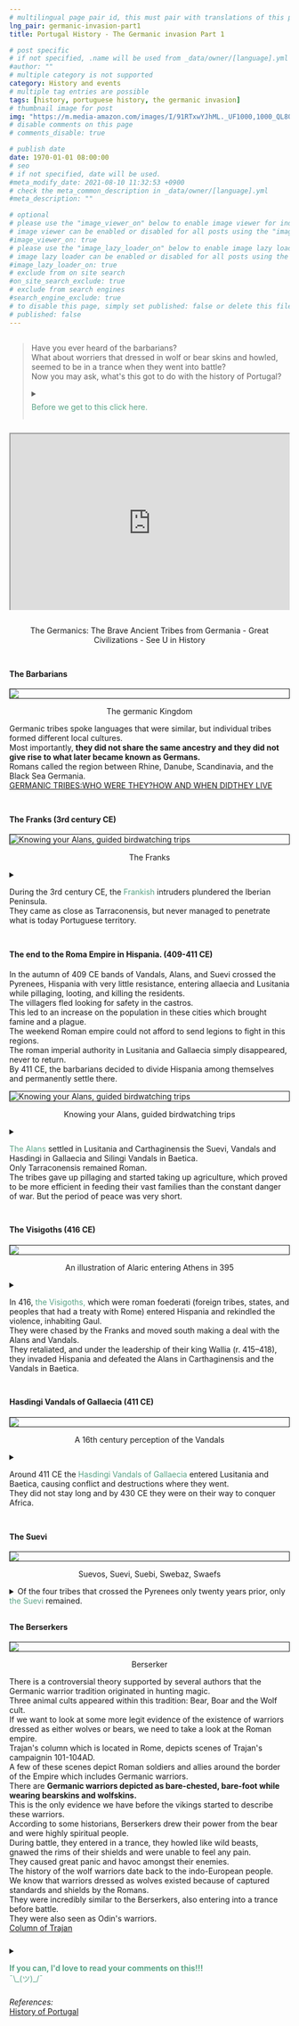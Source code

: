 ```yaml
---
# multilingual page pair id, this must pair with translations of this page. (This name must be unique)
lng_pair: germanic-invasion-part1
title: Portugal History - The Germanic invasion Part 1

# post specific
# if not specified, .name will be used from _data/owner/[language].yml
#author: ""
# multiple category is not supported
category: History and events
# multiple tag entries are possible
tags: [history, portuguese history, the germanic invasion]
# thumbnail image for post
img: "https://m.media-amazon.com/images/I/91RTxwYJhML._UF1000,1000_QL80_.jpg"
# disable comments on this page
# comments_disable: true

# publish date
date: 1970-01-01 08:00:00
# seo
# if not specified, date will be used.
#meta_modify_date: 2021-08-10 11:32:53 +0900
# check the meta_common_description in _data/owner/[language].yml
#meta_description: ""

# optional
# please use the "image_viewer_on" below to enable image viewer for individual pages or posts (_posts/ or [language]/_posts folders).
# image viewer can be enabled or disabled for all posts using the "image_viewer_posts: true" setting in _data/conf/main.yml.
#image_viewer_on: true
# please use the "image_lazy_loader_on" below to enable image lazy loader for individual pages or posts (_posts/ or [language]/_posts folders).
# image lazy loader can be enabled or disabled for all posts using the "image_lazy_loader_posts: true" setting in _data/conf/main.yml.
#image_lazy_loader_on: true
# exclude from on site search
#on_site_search_exclude: true
# exclude from search engines
#search_engine_exclude: true
# to disable this page, simply set published: false or delete this file
# published: false
---
```


<style>
    container{
              float:left;
			  width:100%;
			  margin-bottom: 10px;			                
             }
	image-container{
		width: 30%;
		float:left;
		border: hidden; 
		margin: 20px;
	}
	img{
		object-fit:contain;	  	
	}
    container-text{	
       /* width: 40%; 
        margin-left: 5px;*/
        display: block;
        margin-top: 20px; 
        padding-top: 1 px;
        /* border: solid 1px; */
	}

    ol{
        list-style-type: upper-roman;
        
    }

   /* used as <p class="vertical"></p> instead I can also use <blockquote> 
     or > in md
      */
    video-container{   
		width: 60%;
		float:left;
		border: hidden; 
		margin: 20px;
    }

    iframe{
       position: relative; 
        top: 0; 
        left: 0; 
        width: 100%; 
        height: 100%; 
        object-fit-contain;
    }


	.vertical{
    border-left: 4px solid;
    border-right: 4px solid;
    border-radius: 25px;
    color: blue;
    background-color: #111111;
	margin;0 0 0 -3;
    padding:0 0 0 1em

  }
  vertical-text{
	color: #bbbbbb;
  
  font-family: cursive;
  }
    /* frames text in middle of page */
  framed-text{
    display:block;
    border:inset;
    width:90%;
    margin:0.5em auto 0.5em auto;
    padding:0.5em;
  }
/** on hover paragraph **/
  .my-p{
        display:inline;
        color:#5ba487;
  }
  .my-p:hover{
    text-decoration: underline;
    cursor:pointer;
  }

  .container {
  width: 300px;
  height: 280px;
  position: relative;
  top: calc(50% - 140px);
  left: calc(50% - 150px);
}
.coffee-header {
  width: 100%;
  height: 80px;
  position: absolute;
  top: 0;
  left: 0;
  background-color: #ddcfcc;
  border-radius: 10px;
}
.coffee-header__buttons {
  width: 25px;
  height: 25px;
  position: absolute;
  top: 25px;
  background-color: #282323;
  border-radius: 50%;
}
.coffee-header__buttons::after {
  content: "";
  width: 8px;
  height: 8px;
  position: absolute;
  bottom: -8px;
  left: calc(50% - 4px);
  background-color: #615e5e;
}
.coffee-header__button-one {
  left: 15px;
}
.coffee-header__button-two {
  left: 50px;
}
.coffee-header__display {
  width: 50px;
  height: 50px;
  position: absolute;
  top: calc(50% - 25px);
  left: calc(50% - 25px);
  border-radius: 50%;
  background-color: #9acfc5;
  border: 5px solid #43beae;
  box-sizing: border-box;
}
.coffee-header__details {
  width: 8px;
  height: 20px;
  position: absolute;
  top: 10px;
  right: 10px;
  background-color: #9b9091;
  box-shadow: -12px 0 0 #9b9091, -24px 0 0 #9b9091;
}
.coffee-medium {
  width: 90%;
  height: 160px;
  position: absolute;
  top: 80px;
  left: calc(50% - 45%);
  background-color: #bcb0af;
}
.coffee-medium:before {
  content: "";
  width: 90%;
  height: 100px;
  background-color: #776f6e;
  position: absolute;
  bottom: 0;
  left: calc(50% - 45%);
  border-radius: 20px 20px 0 0;
}
.coffe-medium__exit {
  width: 60px;
  height: 20px;
  position: absolute;
  top: 0;
  left: calc(50% - 30px);
  background-color: #231f20;
}
.coffe-medium__exit::before {
  content: "";
  width: 50px;
  height: 20px;
  border-radius: 0 0 50% 50%;
  position: absolute;
  bottom: -20px;
  left: calc(50% - 25px);
  background-color: #231f20;
}
.coffe-medium__exit::after {
  content: "";
  width: 10px;
  height: 10px;
  position: absolute;
  bottom: -30px;
  left: calc(50% - 5px);
  background-color: #231f20;
}
.coffee-medium__arm {
  width: 70px;
  height: 20px;
  position: absolute;
  top: 15px;
  right: 25px;
  background-color: #231f20;
}
.coffee-medium__arm::before {
  content: "";
  width: 15px;
  height: 5px;
  position: absolute;
  top: 7px;
  left: -15px;
  background-color: #9e9495;
}
.coffee-medium__cup {
  width: 80px;
  height: 47px;
  position: absolute;
  bottom: 0;
  left: calc(50% - 40px);
  background-color: #FFF;
  border-radius: 0 0 70px 70px / 0 0 110px 110px;
}
.coffee-medium__cup::after {
  content: "";
  width: 20px;
  height: 20px;
  position: absolute;
  top: 6px;
  right: -13px;
  border: 5px solid #FFF;
  border-radius: 50%;
}
@keyframes liquid {
  0% {
    height: 0px;  
    opacity: 1;
  }
  5% {
    height: 0px;  
    opacity: 1;
  }
  20% {
    height: 62px;  
    opacity: 1;
  }
  95% {
    height: 62px;
    opacity: 1;
  }
  100% {
    height: 62px;
    opacity: 0;
  }
}
.coffee-medium__liquid {
  width: 6px;
  height: 63px;
  opacity: 0;
  position: absolute;
  top: 50px;
  left: calc(50% - 3px);
  background-color: #74372b;
  animation: liquid 4s 4s linear infinite;
}
.coffee-medium__smoke {
  width: 8px;
  height: 20px;
  position: absolute;  
  border-radius: 5px;
  background-color: #b3aeae;
}
@keyframes smokeOne {
  0% {
    bottom: 20px;
    opacity: 0;
  }
  40% {
    bottom: 50px;
    opacity: .5;
  }
  80% {
    bottom: 80px;
    opacity: .3;
  }
  100% {
    bottom: 80px;
    opacity: 0;
  }
}
@keyframes smokeTwo {
  0% {
    bottom: 40px;
    opacity: 0;
  }
  40% {
    bottom: 70px;
    opacity: .5;
  }
  80% {
    bottom: 80px;
    opacity: .3;
  }
  100% {
    bottom: 80px;
    opacity: 0;
  }
}
.coffee-medium__smoke-one {
  opacity: 0;
  bottom: 50px;
  left: 102px;
  animation: smokeOne 3s 4s linear infinite;
}
.coffee-medium__smoke-two {
  opacity: 0;
  bottom: 70px;
  left: 118px;
  animation: smokeTwo 3s 5s linear infinite;
}
.coffee-medium__smoke-three {
  opacity: 0;
  bottom: 65px;
  right: 118px;
  animation: smokeTwo 3s 6s linear infinite;
}
.coffee-medium__smoke-for {
  opacity: 0;
  bottom: 50px;
  right: 102px;
  animation: smokeOne 3s 5s linear infinite;
}
.coffee-footer {
  width: 95%;
  height: 15px;
  position: absolute;
  bottom: 25px;
  left: calc(50% - 47.5%);
  background-color: #41bdad;
  border-radius: 10px;
}
.coffee-footer::after {
  content: "";
  width: 106%;
  height: 26px;
  position: absolute;
  bottom: -25px;
  left: -8px;
  background-color: #000;
}

</style>
<container>
    <blockquote>
    <p>
    Have you ever heard of the barbarians?<br>
    What about worriers that dressed in wolf or bear skins and howled, seemed to be in a trance when they went into battle?<br>
    Now you may ask, what's this got to do with the history of Portugal?<br>
    </p>
    <details>
        <summary>
        <p style="margin: 0.5em 0 0.5em 0"><div class="my-p">Before we get to this click here.</div><br></p>
        </summary>
        <container>
        <!-- Coffee machine -->
                <div class="container">
                <div class="coffee-header">
                <div class="coffee-header__buttons coffee-header__button-one"></div>
                <div class="coffee-header__buttons coffee-header__button-two"></div>
                <div class="coffee-header__display"></div>
                <div class="coffee-header__details"></div>
                </div>
                <div class="coffee-medium">
                <div class="coffe-medium__exit"></div>
                <div class="coffee-medium__arm"></div>
                <div class="coffee-medium__liquid"></div>
                <div class="coffee-medium__smoke coffee-medium__smoke-one"></div>
                <div class="coffee-medium__smoke coffee-medium__smoke-two"></div>
                <div class="coffee-medium__smoke coffee-medium__smoke-three"></div>
                <div class="coffee-medium__smoke coffee-medium__smoke-for"></div>
                <div class="coffee-medium__cup"></div>
                </div>
                <div class="coffee-footer"></div>
            </div>
            <image-container>
            <img src="https://i.stack.imgur.com/YIcbV.png" alt="menus">
            </image-container>
            <p>Note that you can click on the links <strong>(text in another colour)</strong> for more information.<br>
            You can also toggle the colour scheme on the bottom left.<br>
            💡= light theme<br>
            ☾ = dark theme<br>
            Depending on you screen size you may need to activate the  "Hamburger menu" for option to apear.<br>
            On this site you can also opt to read this blog in portuguese, select Pt [En <strong>Pt</strong>]<br>
            Now if you want to read this blog, or a link you've opened in another language, just select translate from your browsers menu.<br>
            In Chrome it's a "Kebab" menu.<br>
            So, you got your coffee, relax and enjoy the blog.<br>
            ¯\_(ツ)_/¯<br>
            </p>  
            </container>          
        </details>
    </blockquote>
</container>
<container>
<div
  style="position: relative; padding-bottom: 56.25%; padding-top: 35px; height: 0; margin-bottom: 2em; overflow: hidden; ">
  <iframe     style="position: absolute; top: 0; left: 0; width: 100%; height: 100%"
    src="https://www.youtube.com/embed/uKR6IMS4uxE?si=KHAhCtUfdkGpbRbp"
    title="YouTube video player" allowfullscreen >
  </iframe>
</div>
<p style="position: relative; text-align: center">The Germanics: The Brave Ancient Tribes from Germania - Great Civilizations - See U in History</p>
</container>
<container>
    <h4>The Barbarians</h4>
<div>
            <img style="display:block;margin-left:auto;margin-right:auto;border:solid 1px" src="https://medievalists.gumlet.io/wp-content/uploads/2019/03/Screen-Shot-2019-03-01-at-7.57.29-PM.png">
            <p style="text-align:center">The germanic Kingdom</p>
         </div>
<p>
 Germanic tribes spoke languages that were similar, but individual tribes formed different local cultures.<br> 
Most importantly, <strong>they did not share the same ancestry and they did not give rise to what later became known as Germans.</strong><br>
Romans called the region between Rhine, Danube, Scandinavia, and the Black Sea Germania.<br>
<a href="https://www.smb.museum/fileadmin/website/Bildung_Vermittlung/06_Schulen_Kindertageseinrichtungen/Unterrichtsmaterialien_Germanen/Englisch/210325_SMB-Germanic-tribes_Educational-materials_Who%20where%20They_engl_C.pdf">GERMANIC TRIBES:WHO WERE THEY?HOW AND WHEN DIDTHEY LIVE</a>
</p>
</container>
<container>
    <h4>The Franks (3rd century CE)</h4>
     <div>
            <img style="display:block;margin-left:auto;margin-right:auto;border:solid 1px" src="https://upload.wikimedia.org/wikipedia/commons/thumb/2/20/A.D._400-600%2C_Franks_-_025_-_Costumes_of_All_Nations_%281882%29.JPG/800px-A.D._400-600%2C_Franks_-_025_-_Costumes_of_All_Nations_%281882%29.JPG" alt="Knowing your Alans, guided birdwatching trips">
            <p style="text-align:center">The Franks</p>
         </div>
    <details>
    <summary>
    <p>
    During the 3rd century CE, the <span class="my-p">Frankish</span> intruders plundered the Iberian Peninsula.<br> 
    They came as close as Tarraconensis, but never managed to penetrate what is today Portuguese territory.<br>
    </p>
    </summary>
    <framed-text>
    The Franks were a western European people during the Roman Empire and Early Middle Ages.<br>
    They began as a Germanic people who lived near the Lower Rhine, on the northern continental frontier of the empire.<br>
    They subsequently expanded their power and influence during the Middle Ages, until much of the population of western Europe, particularly in and near France, were commonly described as Franks, for example in the context of their joint efforts during the Crusades starting in the 11th century.<br>
    This expansion came about because the romanized Frankish dynasties based within the collapsing Western Roman Empire first became the rulers of the whole region between the rivers Loire and Rhine, and then subsequently imposed power over many other post-Roman kingdoms both inside and outside the old empire.<br>
    <a href="https://en.wikipedia.org/wiki/Franks">Franks</a>
    </framed-text>
    </details>
</container>
<container>
    <h4>The end to the Roma Empire in Hispania. (409-411 CE)</h4>
    <p>
        In the autumn of 409 CE bands of Vandals, Alans, and Suevi crossed the Pyrenees, Hispania with very little resistance, entering allaecia and Lusitania while pillaging, looting, and killing the residents.<br>
        The villagers fled looking for safety in the castros.<br>
        This led to an increase on the population in these cities which brought famine and a plague.<br>
        The weekend Roman empire could not afford to send legions to fight in this regions.<br> 
        The  roman imperial authority in Lusitania and Gallaecia simply disappeared, never to return.<br>
        By 411 CE, the barbarians decided to divide Hispania among themselves and permanently settle there.
    </p>
        <div>
            <img style="display:block;margin-left:auto;margin-right:auto;border:solid 1px" src="https://www.birdwatchingtrips.co.uk/Content/Uploaded/Images/BiggestTwitch/43304275-185f-4ec8-b27c-28208e75b4dc.jpg" alt="Knowing your Alans, guided birdwatching trips">
            <p style="text-align:center">Knowing your Alans, guided birdwatching trips</p>
         </div>
    <details>    
        <summary>
        <p>
        <span class="my-p">The Alans </span>settled in Lusitania and Carthaginensis the Suevi, Vandals and Hasdingi in Gallaecia and Silingi Vandals in Baetica.<br>
         Only Tarraconensis remained Roman.<br>
        The tribes gave up pillaging and started taking up agriculture, which proved to be more efficient in feeding their vast families than the constant danger of war. But the period of peace was very short.    
        </p>
        </summary>
        <framed-text>
        <p>
        The Alans were an ancient Iranian tribe mentioned in the first century AD by various classical authors such as Seneca (4 BC – AD 65) and Ptolemy (AD 100–170).<br>
        In the early history of the Alans, they appeared as a nomadic people who were especially renowned for their cavalry.<br>
        <a href="https://www.medievalists.net/2018/03/who-were-the-alans/">Who Were the Alans?</a>
        </p>
        </framed-text>
    </details>
</container>
<container>
    <h4>The Visigoths (416 CE)</h4> 
        <div>
            <img style="display:block;margin-left:auto;margin-right:auto;border:solid 1px" src="https://assets.editorial.aetnd.com/uploads/2018/05/Goths-GettyImages-78981029.jpg">
            <p style="text-align:center">An illustration of Alaric entering Athens in 395</p>
         </div>
    <details>
        <summary>
        <p>
        In 416,<span class="my-p"> the Visigoths,</span> which were roman foederati (foreign tribes, states, and peoples that had a treaty with Rome) entered Hispania and rekindled the violence, inhabiting Gaul.<br>
        They were chased by the Franks and moved south making a deal with the Alans and Vandals.<br>
        They retaliated, and under the leadership of their king Wallia (r. 415–418), they invaded Hispania and defeated the Alans in Carthaginensis and the Vandals in Baetica.    
        </p>
        </summary>
        <framed-text>
        <p>
        The Visigoths were a Germanic people united under the rule of a king and living within the Roman Empire during late antiquity.<br>
        The Visigoths first appeared in the Balkans, as a Roman-allied barbarian[1] military group united under the command of Alaric.<br>
        They did not settle in the region but left after their kings in 418 CE back to Gaul.<br>
        <a href="https://en.wikipedia.org/wiki/Visigoths">Visigoths</a>
        </p>
        </framed-text>
    </details>
</container>
<container>
    <h4>Hasdingi Vandals of Gallaecia (411 CE)</h4>
         <div>
            <img style="display:block;margin-left:auto;margin-right:auto;border:solid 1px" src="https://upload.wikimedia.org/wikipedia/commons/thumb/4/4a/Archive-ugent-be-79D46426-CC9D-11E3-B56B-4FBAD43445F2_DS-213_%28cropped%29.jpg/150px-Archive-ugent-be-79D46426-CC9D-11E3-B56B-4FBAD43445F2_DS-213_%28cropped%29.jpg">
            <p style="text-align:center">A 16th century perception of the Vandals</p>
         </div>
    <details>       
        <summary>
        <p>
        Around 411 CE the <span class="my-p">Hasdingi Vandals of Gallaecia</span> entered Lusitania and Baetica, causing  conflict and destructions where they went.<br>
        They did not stay long and by 430 CE they were on their way to conquer Africa.<br>
        </p>
        </summary>
        <framed-text>
        <p>
        The Hasdingi were one of the Vandal peoples of the Roman era.<br>
        The Vandals were Germanic peoples, who are believed to have spoken an East Germanic language, and were first reported during the first centuries of the Roman empire in the area which is now Poland, eastern Germany, the Czech Republic, and Slovakia.<br>
        Famously, the Hasdingi led a successful invasion of Roman North Africa, creating a kingdom with its capital at Carthage in what is now Tunisia.<br>
        <a href="https://en.wikipedia.org/wiki/Hasdingi">Hasdingi</a>        
        </p>
        </framed-text>
    </details>
</container>
<container>
    <h4>The Suevi</h4>    
        <div>
            <img style="display:block;margin-left:auto;margin-right:auto;border:solid 1px" src="https://blogger.googleusercontent.com/img/b/R29vZ2xl/AVvXsEiOlqmHUX0v1qsWGFJY5oaIwK-Pk2Qw2pia7YquB-SExqcqucsticSS7p3T-7PIgkD9l_oshrNi4hZHluJZ0A_v3R2ElltERz1c8_n_1hN-ZvJ9btQQUwCF656TWBU9Zaqm8RlMSg/s1600/tumblr_lbwgl3K4231qer9b0o1_500.jpg">
            <p style="text-align:center">Suevos, Suevi, Suebi, Swebaz, Swaefs</p>
         </div>
<details>
    <summary>
    Of the four tribes that crossed the Pyrenees only twenty years prior, only <span class="my-p">the Suevi</span> remained.
    </summary>
    <framed-text>
    <p>
    The Suebi (also spelled Suevi) or Suebians were a large group of Germanic peoples originally from the Elbe river region in what is now Germany and the Czech Republic.<br>
    In the early Roman era they included many peoples with their own names such as the Marcomanni, Quadi, Hermunduri, Semnones, and Lombards.<br>
    New groupings formed later, such as the Alamanni and Bavarians, and two kingdoms in the Migration Period were simply referred to as Suebian.<br>
    <a href="https://en.wikipedia.org/wiki/Suebi">Suebi</a> 
    </p>
    </framed-text>
</details>
</container>
<container>
    <h4>The Berserkers</h4>
    <div>
            <img style="display:block;margin-left:auto;margin-right:auto;border:solid 1px" src="https://m.media-amazon.com/images/I/91RTxwYJhML._UF1000,1000_QL80_.jpg">
            <p style="text-align:center">Berserker</p>
         </div>
<p>
There is a controversial theory supported by several authors that the Germanic warrior tradition originated in hunting magic.<br>
Three animal cults appeared within this tradition: Bear, Boar and the Wolf cult.<br>
If we want to look at some more legit evidence of the existence of warriors dressed as either wolves or bears, we need to take a look at the Roman empire.<br>
Trajan's column which is located in Rome, depicts scenes of Trajan's campaignin 101-104AD.<br>
A few of these scenes depict Roman soldiers and allies around the border of the Empire which includes Germanic warriors.<br>
There are <strong>Germanic warriors depicted as bare-chested, bare-foot while wearing bearskins and wolfskins.</strong><br>
This is the only evidence we have before the vikings started to describe these warriors.<br>
According to some historians, Berserkers drew their power from the bear and were highly spiritual people.<br> 
During battle, they entered in a trance, they howled like wild beasts, gnawed the rims of their shields and were unable to feel any pain.<br>
They caused great panic and havoc amongst their enemies.<br>
The history of the wolf warriors date back to the indo-European people.<br>
We know that warriors dressed as wolves existed because of captured standards and shields by the Romans.<br>
They were incredibly similar to the Berserkers, also entering into a trance before battle.<br>
They were also seen as Odin's warriors.<br>
<a href="https://www.tumblr.com/germanicseidr/188566839181/berserkers-and-ulfhednars-the-berserkers-and"></a>
<a href="https://smarthistory.org/column-of-trajan/">Column of Trajan</a>
</p>
</container>
<container>
<details>
        <summary>
        <p>
        <div class="my-p">
         <strong>If you can, I'd love to read your comments on this!!!</strong><br>
        ¯\_(ツ)_/¯<br>
        </div>        
        </p>
        </summary>
        <p>
        Please use <strong>DISQUS</strong> at bottom of each blog to post comments.<br>
        This way I'll be notified when you add a comment etc.<br>
        It's free and easy to use, just create an account if you're a new user.<br>
        </p>
</details>
</container>
<container>
<i>References:</i><br>
<a href="https://www.amazon.com/History-Portugal-Captivating-Portuguese-Countries/dp/1637165579">History of Portugal</a><br>
</container>
